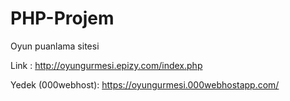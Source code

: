 # PHP-Projem
Oyun puanlama sitesi

Link : http://oyungurmesi.epizy.com/index.php

Yedek (000webhost): https://oyungurmesi.000webhostapp.com/

